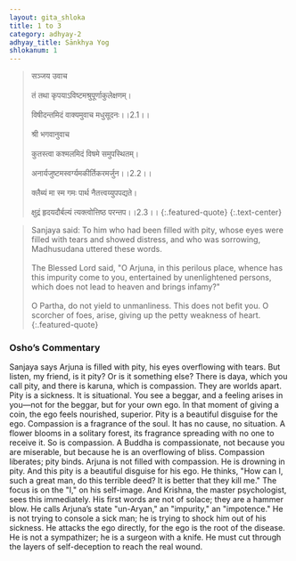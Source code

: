 ```yaml
---
layout: gita_shloka
title: 1 to 3
category: adhyay-2
adhyay_title: Sānkhya Yog
shlokanum: 1
---
```


> सञ्जय उवाच<br><br>तं तथा कृपयाऽविष्टमश्रुपूर्णाकुलेक्षणम्।<br><br>विषीदन्तमिदं वाक्यमुवाच मधुसूदनः।।2.1।।<br><br>श्री भगवानुवाच<br><br>कुतस्त्वा कश्मलमिदं विषमे समुपस्थितम्।<br><br>अनार्यजुष्टमस्वर्ग्यमकीर्तिकरमर्जुन।।2.2।।<br><br>क्लैब्यं मा स्म गमः पार्थ नैतत्त्वय्युपपद्यते।<br><br>क्षुद्रं हृदयदौर्बल्यं त्यक्त्वोत्तिष्ठ परन्तप।।2.3।।
{:.featured-quote}
{:.text-center}

> Sanjaya said: To him who had been filled with pity, whose eyes were filled with tears and showed distress, and who was sorrowing, Madhusudana uttered these words.<br><br>The Blessed Lord said, "O Arjuna, in this perilous place, whence has this impurity come to you, entertained by unenlightened persons, which does not lead to heaven and brings infamy?"<br><br>O Partha, do not yield to unmanliness. This does not befit you. O scorcher of foes, arise, giving up the petty weakness of heart.
{:.featured-quote}

### Osho’s Commentary
Sanjaya says Arjuna is filled with pity, his eyes overflowing with tears. But listen, my friend, is it pity? Or is it something else?
There is daya, which you call pity, and there is karuna, which is compassion. They are worlds apart. Pity is a sickness. It is situational. You see a beggar, and a feeling arises in you—not for the beggar, but for your own ego. In that moment of giving a coin, the ego feels nourished, superior. Pity is a beautiful disguise for the ego.
Compassion is a fragrance of the soul. It has no cause, no situation. A flower blooms in a solitary forest, its fragrance spreading with no one to receive it. So is compassion. A Buddha is compassionate, not because you are miserable, but because he is an overflowing of bliss. Compassion liberates; pity binds.
Arjuna is not filled with compassion. He is drowning in pity. And this pity is a beautiful disguise for his ego. He thinks, "How can I, such a great man, do this terrible deed? It is better that they kill me." The focus is on the "I," on his self-image.
And Krishna, the master psychologist, sees this immediately. His first words are not of solace; they are a hammer blow. He calls Arjuna’s state "un-Aryan," an "impurity," an "impotence." He is not trying to console a sick man; he is trying to shock him out of his sickness. He attacks the ego directly, for the ego is the root of the disease. He is not a sympathizer; he is a surgeon with a knife. He must cut through the layers of self-deception to reach the real wound.
